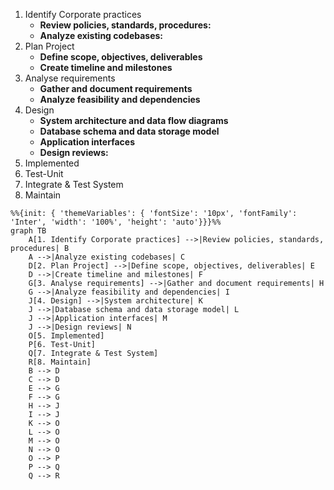 1. Identify Corporate practices
	-  **Review policies, standards, procedures:**
	-  **Analyze existing codebases:**
2. Plan Project
	-  **Define scope, objectives, deliverables**
	-  **Create timeline and milestones**
1. Analyse requirements
	-  **Gather and document requirements**
	-  **Analyze feasibility and dependencies**
1. Design
	-  **System architecture and data flow diagrams**
	-  **Database schema and data storage model**
	-  **Application interfaces**
	-  **Design reviews:**
2. Implemented
3. Test-Unit
4. Integrate & Test System
5. Maintain

```mermaid
%%{init: { 'themeVariables': { 'fontSize': '10px', 'fontFamily': 'Inter', 'width': '100%', 'height': 'auto'}}}%%
graph TB
    A[1. Identify Corporate practices] -->|Review policies, standards, procedures| B
    A -->|Analyze existing codebases| C
    D[2. Plan Project] -->|Define scope, objectives, deliverables| E
    D -->|Create timeline and milestones| F
    G[3. Analyse requirements] -->|Gather and document requirements| H
    G -->|Analyze feasibility and dependencies| I
    J[4. Design] -->|System architecture| K
    J -->|Database schema and data storage model| L
    J -->|Application interfaces| M
    J -->|Design reviews| N
    O[5. Implemented]
    P[6. Test-Unit]
    Q[7. Integrate & Test System]
    R[8. Maintain]
    B --> D
    C --> D
    E --> G
    F --> G
    H --> J
    I --> J
    K --> O
    L --> O
    M --> O
    N --> O
    O --> P
    P --> Q
    Q --> R
```
